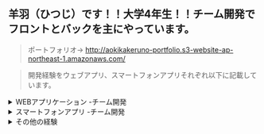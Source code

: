 

## 羊羽（ひつじ）です！！大学4年生！！チーム開発でフロントとバックを主にやっています。
> 
> ポートフォリオ→
http://aokikakeruno-portfolio.s3-website-ap-northeast-1.amazonaws.com/




> 開発経験をウェブアプリ、スマートフォンアプリそれぞれ以下に記載しています。

<details><summary>WEBアプリケーション -チーム開発</summary><div>

## YubiPass
> 概要：　モチベーショングラフを簡単に作成できる「MOGRA」というウェブアプリケーションを作りました。

> 開発の背景：ハッカソンに参加するためにWEBアプリケーションとアルディーノを用いて友人と拠点は関東と関西で離れていましたが６人で開発を進めました。私は主にリーダーを務めパスワードを生成するためのアルゴリズムの作成などを行いました。
　このプロダクトは、春休みYahooJapanのHACK Uで提出するために参加するために二週間で作成したアプリです。自身がスマホをなくした際、認証システムだと端末がなくなってしまい多くのアカウントにログインできなくなってしまいました。同じ指紋でのログインでも事前に登録しなきゃいけない認証システムでなくパスワード生成を行うことで端末に依存しないログインシステムを作成することを目指しました。
拠点の離れた場所でのハードウェアを用いた開発は大変でしたがオンラインで密にコミュニケーションをとることで当日動かすことができ全国から総勢２５チームの参加でしたが優秀賞をいただくことができました。
 
> 開発期間：開発期間は2週間
> 
> 開発人数：６人
> 
> 開発言語：Python（Django）C言語
> 
> 役割：リーダー
> 
> GitHub：https://github.com/Hack-U-2024-OSAKA-hogehoge/YUBIPASS
>
> こだわったこと：同じ指紋情報なら同じ結果のパスワードが生成されるよう画像処理で様々なアプローチで行った。結果として同じ指で５度生成したら同じパスワードの組み合わせになるまで精度を上げることができた。
> 
> 開発秘話：本当はアルディーノ上で指紋情報を取得しパスワード生成するようにしたかったがメモリが足りず、妥協でサーバ上で処理を行った
> 

## ＭＯＧＲＡ
> 概要：　モチベーショングラフを簡単に作成できる「MOGRA」というウェブアプリケーションを作りました。

> 開発の背景：ハッカソンに参加するためにDjangoとJavaScriptを用いて友人と４人で開発を進めました。私は主にリーダーを務め、フロントとバック、インフラの役割も果たしました。
　このプロダクトは、春休みYahooJapanのHACK Uで提出するために参加するために作成したアプリです。自分がモチベーショングラフを作成する際に、もっと楽に綺麗に見やすく作成できるようになるツールがあればいいと考えたことがこのアイデアを採用した背景にあります。GitHubをはじめ様々なツールを用いて開発に臨んだため、基本オンラインで開発したにもかかわらずテンポよく開発が進みました。
　私以外のメンバーは開発初心者でしたが、毎日のコアタイムを設置し進捗を細かく共有することで、一人で行き詰まってしまうことなく、全員で課題を対処することができ当初予定していた開発目標を1週間という短い期間で作成することが出来ました。
　今回の経験を通して、1人ではできないことも、チームでやるからこそ大きいことや難しいことに取り組めると改めて実感しましたし、チームで開発する”面白さ”そのものを感じれたように思います。今後のチーム開発にもここでの学びを活かしていこうと思います。
 
> 開発期間：開発期間は2週間
> 
> 開発人数：4人
> 
> 開発言語：Python（Django）JS(Chart.JS)
> 
> 役割：リーダー、インフラ、バックエンド、フロントエンド
> 
> GitHub：https://github.com/Hackathon-kait/mogra
>
> こだわったこと：デザインにかなり時間と労力をかけた。Figmaを用いてトンマな設定から検討し、UXを意識しカーソルで掴んでモチベーション度を入力できるよう実装したりだとか細かいところまでかなり意味を持ったデザインの実装を行なった。また、アカウント情報の編集から、パスワードを忘れた際のパスワード修正機能など細かい機能まで実装を短い開発期間ながら実装し、気の利いたUI/UXを実装できたと思う。
> 
> 開発秘話：メンバーが私以外開発経験がなかったが、１週間で一人でプログラムを考えて作成するまで成長してくれた


## Createst

> 概要：ChatGPTが作成したテストを回答や採点をしてくれるWEBアプリケーション

> 開発の背景：ハッカソンに参加する際に作成したアプリ。コロナ渦で学生同士の交流が出来ず、先輩から過去問を得ることが出来ないという課題から、入力したテーマをもとに選択式の問題をChatGPTに作成させ管理（生成、回答、採点）するアプリケーション。

> 開発期間：開発期間は2ヶ月
>
> 開発人数：3人
>
> 開発言語：Python（Django）
>
> 役割：サブリーダー、バックエンド、フロントエンド、デザイン
>
> GitHub：https://github.com/Hackathon-Spring-Bteam/Createst
>
> こだわったとこ：当時出たてほやほやのChatGPTのAPIを用いた開発を行なった。トークンによってかかる料金が変わってしまうため、プロントには英語を用いた。
>
> 開発を終えて思うこと：初めてのことづくしで、携わるメンバーも少なかったため、かなりやり残した点があった。まず正誤判定の際に使うための正解データがDBを確認すると選択肢にないものであったり、複数台同時にアクセスしてテスト作成すると、ChatGPTのAPIのレスポンスが帰ってくるまでの処理を独占してしまい後からリクエストを出した方の端末でエラー画面が出てしまうなど課題をかなり残した状態で開発が終わってしまった。
> 
> 開発秘話：ＭＯＧＲＡを作成したハッカソンと別のハッカソン時期がかぶってしまったため、めちゃくちゃタスクが多かった。

## LIFE

> 概要：バーコードを用いて本の管理を行うウェブアプリケーション。

> 開発の背景：ハッカソンに参加する際に作成したアプリ。何巻も続く漫画などの本をコレクションする際、どの巻を持っているのか忘れてしまうなどの課題から、本のバーコードを読み取らせるだけでGoogleBooksAPIをもちいて情報を引っ張てきて記録管理ができるアプリケーションを作成した。

> 開発期間：開発期間は2ヶ月
>
> 開発人数：5人
>
> 開発言語：Python（Django）
>
> 役割：フロントエンド、バックエンド
>
> GitHub：https://github.com/Hackathon-b-team/b-team
>
> こだわったところ：デザイン（理由は↓）
>
> 開発を終えて思うところ：デザインについてかなりこだわった。こだわりすぎた。開発期間２ヶ月のうちデザイン案最終verが出たタイミングが最終週で、機能自体はある程度の実装が終わっていたが最後にみんなでCSSを当てる作業をしていたが、そこをデプロイの時間に充てていれば当日急に動かなくなるなんて怒らなかったと思った。
> 
> 開発秘話：Googleでログインの機能を実装しようとしたが、審査が厳しすぎて余裕で間に合わなかった。

## MOSS chat

> 概要：エンジニアを意識したチャット系ウェブアプリケーション

> 開発の背景：ハッカソンに参加する際に作成したアプリ。掲示板ではフランクすぎるが、他サービスではエラー解決が主な内容となっており、ITエンジニア同士のオンラインでの気軽な情報交換などの交流がない。掲示板のように気軽に話題を提供し合える場所があることで、交流するまでのハードルを下げてかつITエンジニア同士のマッチングを図る。

> 開発期間：開発期間は2ヶ月
>
> 開発人数：6人
>
> 開発言語：Python（Flask）
>
> 役割：バックエンド
>
> GitHub：https://github.com/HackathonGteam/gteam
>
> 開発秘話：ハッカソン中にPCがぶっ壊れて、2週間私がタスクをこなせなかった。


</div></details>
<details><summary>スマートフォンアプリ -チーム開発</summary>

## cotabi
> 概要：　旅の行き先を現在地、予算、時間を基に提案してくれるスマホアプリ

> 開発の背景：ハッカソンに参加する際に作成したアプリ。従来小旅行をしようにも行先を決め事前にリサーチを行い計画を立てたりするなど、旅行の規模の大小にかかわらず手間がかかっていた。その課題を解決しようと、GoogleMapsAPI、YOLP、ChatGPTのAPIを用いて、ユーザに指定された条件（旅のテーマ、予算、使える時間）をもとに行先を提案してくるスマホアプリを作成した。

> 開発期間：開発期間は3週間
>
> 開発人数：6人
>
> 開発言語：JAVA(Spring Boot),JavaScript（React native）
>
> 役割：リーダー、バックエンド、フロントエンド
>
> GitHub：https://github.com/Hack-U-Nagoya-KAIT/cotabi
>
> 開発秘話：オフラインの発表会で、新幹線代を預けたメンバーが寝坊してしまった。

## SOMETAROKA（開発中）

> 概要：地方の垣根を越えて方言を体験できる次世代翻訳SNSアプリ

> 開発の背景：自分が大学リーダー兼PMOを務める4大学（法政大学、はこだて未来大学、京都橘大学、神奈川工科大学）が合同で3つのスマートフォンのアプリの作成を行うミライケータイプロジェクト2023で作成しているアプリケーション。翻訳とSNSのチャット機能を組み合わせて誰でもどこでも方言による会話を可能にする。
方言話者と非方言話者を方言で繋ぐSNSアプリ

> 開発期間：開発期間は1年（完成予定2024/03）
> 
> 開発人数：１０（プロジェクト全体で４０人前後）
>
> 開発言語：Python（Django）、JavaScript（React native）
>
> 役割：バックエンド,PMO,テックリード、インフラ
>
> GitHub：https://github.com/sometaroka
>
> 開発秘話：プロジェクト全体のリーダーがオフライン合宿の直前にとんだ。

</div></details>
<details><summary>その他の経験</summary>

#### 勉強会
> 大学内でKAITpiaという2023年度現在180人が所属している学生支援のボランティア団体のマネージャーをしており、その活動の一環で情報学部の相談者の対応を行っている。

#### 勉強会
> ソフトウェア工房という４０人弱が所属している工房の工房長をしており、今年度の前期は所属している1年生を対象に毎週ワークショップを主催した。

#### ハッカソン
> - RareTECHが主催するスクール内ハッカソンに3度参加
> - YahooJapan！が主催するHackUに２度のオフライン参加
> - MITが主催するMIT「MIT App Inventor」を用いるハッカソンに計3チームの参加

#### サークル運営
> 2023年度の前期の間、AniRingという「学生生活を彩るとともに、出会った人たちとの縁を大切にする」をモットーに活動を行う大学非公認のイベント団体を運営していた。（活動内容はボードゲーム会や飲み会、BBQなどの主催）

#### リーダー
> 公立はこだて未来大学、神奈川工科大学、法政大学、京都橘大学の4大学が連携し、未来の通説を創り出す「ミライ性」のあるサービスの企画・開発を行う「ミライケータイプロジェクト（PBL）」で大学リーダー兼PMO

</div></details>


<!--
**hitugihane/hitugihane** is a ✨ _special_ ✨ repository because its `README.md` (this file) appears on your GitHub profile.

Here are some ideas to get you started:

- 🔭 I’m currently working on ...
- 🌱 I’m currently learning ...
- 👯 I’m looking to collaborate on ...
- 🤔 I’m looking for help with ...
- 💬 Ask me about ...
- 📫 How to reach me: ...
- 😄 Pronouns: ...
- ⚡ Fun fact: ...
-->
